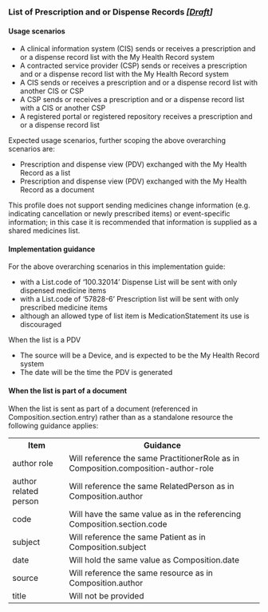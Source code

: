 ### List of Prescription and or Dispense Records *[[Draft](http://hl7.org/fhir/stu3/valueset-publication-status.html)]*

#### Usage scenarios

* A clinical information system (CIS) sends or receives a prescription and or a dispense record list with the My Health Record system
* A contracted service provider (CSP) sends or receives a prescription and or a dispense record list with the My Health Record system
* A CIS sends or receives a prescription and or a dispense record list with another CIS or CSP
* A CSP sends or receives a prescription and or a dispense record list with a CIS or another CSP
* A registered portal or registered repository receives a prescription and or a dispense record list

Expected usage scenarios, further scoping the above overarching scenarios are:

* Prescription and dispense view (PDV) exchanged with the My Health Record as a list
* Prescription and dispense view (PDV) exchanged with the My Health Record as a document

This profile does not support sending medicines change information (e.g. indicating cancellation or newly prescribed items) or event-specific information; in this case it is recommended that information is supplied as a shared medicines list.  

#### Implementation guidance

For the above overarching scenarios in this implementation guide:

* with a List.code of ‘100.32014’ Dispense List will be sent with only dispensed medicine items
* with a List.code of ‘57828-6’ Prescription list will be sent with only prescribed medicine items
* although an allowed type of list item is MedicationStatement its use is discouraged 

When the list is a PDV
* The source will be a Device, and is expected to be the My Health Record system
* The date will be the time the PDV is generated

#### When the list is part of a document
When the list is sent as part of a document (referenced in Composition.section.entry) rather than as a standalone resource the following guidance applies:
<table class="list" width="100%">
  <tr>
    <th>Item</th>
    <th>Guidance</th>
   </tr>
     <tr>
        <td>author role</td>
        <td>Will reference the same PractitionerRole as in Composition.composition-author-role</td>
    </tr>
     <tr>
        <td>author related person</td>
        <td>Will reference the same RelatedPerson as in Composition.author</td>
    </tr>
    <tr>
        <td>code</td>
        <td>Will have the same value as in the referencing Composition.section.code</td>
    </tr>
    <tr>
        <td>subject</td>
        <td>Will reference the same Patient as in Composition.subject</td>
    </tr>
    <tr>
        <td>date</td>
        <td>Will hold the same value as Composition.date</td>
    </tr>
    <tr>
        <td>source</td>
        <td>Will reference the same resource as in Composition.author</td>
    </tr>
    <tr>
        <td>title</td>
        <td>Will not be provided</td>
    </tr>
    </table>
    